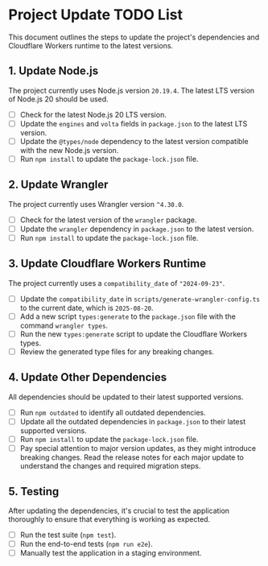 # Project Update TODO List

This document outlines the steps to update the project's dependencies and Cloudflare Workers runtime to the latest versions.

## 1. Update Node.js

The project currently uses Node.js version `20.19.4`. The latest LTS version of Node.js 20 should be used.

- [ ] Check for the latest Node.js 20 LTS version.
- [ ] Update the `engines` and `volta` fields in `package.json` to the latest LTS version.
- [ ] Update the `@types/node` dependency to the latest version compatible with the new Node.js version.
- [ ] Run `npm install` to update the `package-lock.json` file.

## 2. Update Wrangler

The project currently uses Wrangler version `^4.30.0`.

- [ ] Check for the latest version of the `wrangler` package.
- [ ] Update the `wrangler` dependency in `package.json` to the latest version.
- [ ] Run `npm install` to update the `package-lock.json` file.

## 3. Update Cloudflare Workers Runtime

The project currently uses a `compatibility_date` of `"2024-09-23"`.

- [ ] Update the `compatibility_date` in `scripts/generate-wrangler-config.ts` to the current date, which is `2025-08-20`.
- [ ] Add a new script `types:generate` to the `package.json` file with the command `wrangler types`.
- [ ] Run the new `types:generate` script to update the Cloudflare Workers types.
- [ ] Review the generated type files for any breaking changes.

## 4. Update Other Dependencies

All dependencies should be updated to their latest supported versions.

- [ ] Run `npm outdated` to identify all outdated dependencies.
- [ ] Update all the outdated dependencies in `package.json` to their latest supported versions.
- [ ] Run `npm install` to update the `package-lock.json` file.
- [ ] Pay special attention to major version updates, as they might introduce breaking changes. Read the release notes for each major update to understand the changes and required migration steps.

## 5. Testing

After updating the dependencies, it's crucial to test the application thoroughly to ensure that everything is working as expected.

- [ ] Run the test suite (`npm test`).
- [ ] Run the end-to-end tests (`npm run e2e`).
- [ ] Manually test the application in a staging environment.
